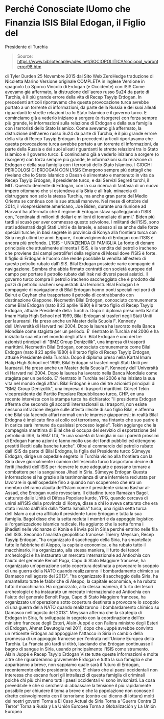 # Perché Conosciate lUomo che Finanzia ISIS Bilal Edogan, il Figlio del 
Presidente di Turchia

> Source: https://www.bibliotecapleyades.net/SOCIOPOLITICA/sociopol_waronterror98.htm

di Tyler Durden
25 Novembre 2015
dal Sito Web ZeroHedge
traduzione di Nicoletta Marino
Versione originale COMPLETA in inglese
Versione in spagnolo
Lo Sporco Vincolo
di Erdogan (e Occidente) con ISIS
Come avevamo già affermato, la distruzione dell'aereo russo Su24 da parte di Turchia, è il più grande errore della vita di Recep Tayyip Erdogan. In precedenti articoli riportavamo che questa provocazione turca avrebbe portato a un torrente di informazioni, da parte della Russia e dei suoi alleati riguardanti le strette relazioni tra lo Stato Islamico e il governo turco. E cominciamo già a vederlo iniziano a sorgere (o risorgere) con forza sempre più grande, le informazioni sulla relazione di Erdogan e della sua famiglia con i terroristi dello Stato Islamico.
Come avevamo già affermato, la distruzione dell'aereo russo Su24 da parte di Turchia, è il più grande errore della vita di Recep Tayyip Erdogan.
In precedenti articoli riportavamo che questa provocazione turca avrebbe portato a un torrente di informazioni, da parte della Russia e dei suoi alleati riguardanti le strette relazioni tra lo Stato Islamico e il governo turco.
E cominciamo già a vederlo iniziano a sorgere (o risorgere) con forza sempre più grande, le informazioni sulla relazione di Erdogan e della sua famiglia con i terroristi dello Stato Islamico.
I GIOCHI PERICOLOSI DI ERDOGAN CON L'ISIS
Emergono sempre più dettagli che rivelano che lo Stato Islamico o Daesh è alimentato e mantenuto in vita da Recep Tayyip Erdogan, il presidente turco, e dai Servizi Segreti turchi, il MIT.
Quersto demente di Erdogan, con la sua ricerca di fantasia di un nuovo impero ottomano che si estendeva alla Siria e all'Irak, minaccia di distruggere non solo la stessa Turchia, ma anche gran parte del Medio Oriente se continua con le sue attuali manovre.
Nel mese di ottobre del 2014, il vicepresidente americano, Joe Biden, durante una riunione ad Harvard ha affermato che il regime di Erdogan stava spalleggiando l'ISIS con,
"centinaia di milioni di dollari e milioni di tonnellate di armi."
Biden più tardi si scusò per aver commesso questo scivolone.
I militanti dell'ISIS, sono stati addestrati dagli Stati Uniti e da Israele, e adesso si sa anche dalle forze speciali turche, in basi segrete in provincia di Konya alla frontiera turca con Siria negli ultimi tre anni.
Eppure, il coinvolgimento di Erdogan con l'ISIS è ancora più profondo.
L'ISIS - UN'AZIENDA DI FAMIGLIA
La fonte di denaro principale che attualmente alimenta l'ISIS, è la vendita del petrolio iracheno che proviene dai campi petroliferi della regione di Mosul dove l'ISIS è forte.
Il figlio di Erdogan è l'uomo che rende possibile la vendita all'estero di questo petrolio rubato dall'ISIS.
Bilal Erdogan possiede varie compagnie di navigazione. Sembra che abbia firmato contratti con società europee del campo per portare il petrolio rubato dall'Irak nei diversi paesi asiatici.
Il governo turco compra il petrolio iracheno saccheggiato che è prodotto dai pozzi di petrolio iracheni sequestrati dai terroristi.
Bilal Erdogan
Le compagnie di navigazione di Bilal Erdogan hanno ponti speciali nei porti di Beirut e Ceyhan che trasportano il petrolio di contrabbando con destinazione Giappone.
Necmettin Bilal Erdogan, conosciuto comunemente come Bilal Erdogan (nato il 23 aprile 1980) è il terzo figlio di Recep Tayyip Erdogan, attuale Presidente della Turchia. Dopo il diploma preso nella Kartal Imam Hatip High School nel 1999, Bilal Erdogan si trasferì negli Stati Uniti per laurearsi. Ha preso anche un Master della Scuola F. Kennedy dell'Università di Harvard nel 2004. Dopo la laurea ha lavorato nella Banca Mondiale come stagista per un periodo. E' rientrato in Turchia nel 2006 e ha iniziato la sua vita nel mondo degli affari. Bilal Erdogan è uno dei tre azionisti principali di "BMZ Group Denizcilik", una impresa di trasporti marittimi.
Necmettin Bilal Erdogan, conosciuto comunemente come Bilal Erdogan (nato il 23 aprile 1980) è il terzo figlio di Recep Tayyip Erdogan, attuale Presidente della Turchia.
Dopo il diploma preso nella Kartal Imam Hatip High School nel 1999, Bilal Erdogan si trasferì negli Stati Uniti per laurearsi.
Ha preso anche un Master della Scuola F. Kennedy dell'Università di Harvard nel 2004. Dopo la laurea ha lavorato nella Banca Mondiale come stagista per un periodo. E' rientrato in Turchia nel 2006 e ha iniziato la sua vita nel mondo degli affari.
Bilal Erdogan è uno dei tre azionisti principali di "BMZ Group Denizcilik", una impresa di trasporti marittimi.
Gürsel Tekin vicepresidente del Partito Popolare Repubblicano turco, CHP, en una recente intervista con la stampa turca ha dichiarato:
"Il presidente Erdogan afferma che secondo gli accordi internazionali sui trasporti, non esiste nessuna infrazione illegale sulle attività illecite di suo figlio Bilal, e afferma che Bilal sta facendo affari normali con le imprese giapponesi; in realtà Bilal Erdogna è implicato fino al collo col terrorismo, ma fintanto che suo padre è in carica sarà immune da qualsiasi processo legale".
Tekin aggiunge che la compagnia marittima di Bilal che si occupa del servizio di esportazione del petrolio di ISIS, la BMZ Ltd,
"è una società di famiglia in cui i parenti prossimi di Erdogan hanno azioni e fanno molto uso dei fondi pubblici ed ottengono prestiti illeciti dalla banche turche".
Oltre al commercio del petrolio rubato dall'ISIS da parte di Bilal Erdogna, la figlia del Presidente turco Sümeyye Erdogan, dirige un ospedale segreto in Turchia vicino alla frontiera con la Siria dove giornalmente i camion dell'esercito turco trasportano decine di feriti jihadisti dell'ISIS per ricevere le cure adeguate e possano tornare a combattere per la sanguinosa Jihad in Siria.
Sümeyye Erdogan
Questa informazione si ha grazie alla testimonianza di una infermiera reclutata per lavorare in quell'ospedale fino a quando non scopersero che era un membro del ramo alauita dell'Islam come il presidente siriano Bashar al-Assad, che Erdogan vuole rovesciare.
Il cittadino turco Ramazan Bagol, catturato dalle Unità di Difesa Popolare kurde, YPG, quando cercava di unirsi all'ISIS della provincia di Konya, disse a chi lo aveva catturato che era stato inviato dall'ISIS dalla "Setta Ismailia" turca, una rigida setta turca dell'Islam a cui era affiliato il presidente turco Erdogan e tutta la sua famiglia.
Bagol disse che la setta recluta i membri e da appoggio logistico all'organizzazione islamica radicale. Ha aggiunto che la setta forma i jihadisti nelle vicinanze di Konia e li invia poi in Siria perché entrino nelle fila dell'ISIS.
Secondo l'analista geopolitico francese Thierry Meyssan, Recep Tayyip Erdogan,
"ha organizzato il saccheggio della Siria, ha smantellato tutte le fabbriche di Aleppo, la capitale economica, e ha rubato tutto il macchinario. Ha organizzato, alla stessa maniera, il furto dei tesori archeologici e ha instaurato un mercato internazionale ad Antiochia con l'aiuto del generale Benoît Puga, Capo di Stato Maggiore francese, ha organizzato un'operazione sotto copertura destinata a provocare lo scoppio di una guerra della NATO quando realizzarono il bombardamento chimico su Damasco nell'agosto del 2013".
"ha organizzato il saccheggio della Siria, ha smantellato tutte le fabbriche di Aleppo, la capitale economica, e ha rubato tutto il macchinario.
Ha organizzato, alla stessa maniera, il furto dei tesori archeologici e ha instaurato un mercato internazionale ad Antiochia con l'aiuto del generale Benoît Puga, Capo di Stato Maggiore francese, ha organizzato un'operazione sotto copertura destinata a provocare lo scoppio di una guerra della NATO quando realizzarono il bombardamento chimico su Damasco nell'agosto del 2013".
Meyssan afferma che la strategia di Erdogan in Siria, fu sviluppata in segreto con la coordinazione dell'ex ministro francese degli Esteri, Alain Juppé e con l'allora ministro degli Esteri di Erdogan, Ahmet Davutoglu nel 2011, dopo che Juppé avrebbe convinto un reticente Erdogan ad appoggiare l'attacco in Siria in cambio della promessa di un appoggio francese per l'entrata nell'Unione Europea della Turchia.
La Francia più tardi si ritirò, lasciando che Erdogan continuasse il bagno di sangue in Siria, usando principalmente l'ISIS come strumento.
Alain Juppé e Racep Tayyip Erdogan
Viste tutte queste informazioni e molte altre che riguarderanno gravemente Erdogan e tutta la sua famiglia e che appariranno a breve, non sappiamo quale sarà il futuro di Erdogan, recentemente eletto presidente turco.
E' chiaro che ai paesi occidentali non interessa che escano fuori gli intrallazzi di questa famiglia di criminali poiché chi più chi meno tutti i paesi occidentali vi sono invischiati.
La cosa prevedibile è che si cercherà di abbassare la tensione il più rapidamente possibile per chiudere il tema a breve e che la popolazione non conosce il diretto coinvolgimento con il terrorismo (contro cui dicono di lottare) molti dei nostri governi
Torna a El Caso Actual de Siria
Torna a 'Guerra Contra El Terror'
Torna a Rusia y La Unión Europea
Torna a Globalización y La Unión Europea
